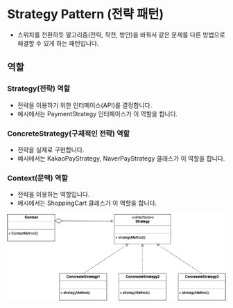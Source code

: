 # Strategy Pattern (전략 패턴)

- 스위치를 전환하듯 알고리즘(전략, 작전, 방안)을 바꿔서 같은 문제를 다른 방법으로 해결할 수 있게 하는 패턴입니다.

## 역할

### Strategy(전략) 역할

- 전략을 이용하기 위한 인터페이스(API)를 결정합니다.
- 예시에서는 PaymentStrategy 인터페이스가 이 역할을 합니다.

### ConcreteStrategy(구체적인 전략) 역할

- 전략을 실제로 구현합니다.
- 예시에서는 KakaoPayStrategy, NaverPayStrategy 클래스가 이 역할을 합니다.

### Context(문맥) 역할

- 전략을 이용하는 역할입니다.
- 예시에서는 ShoppingCart 클래스가 이 역할을 합니다.

![전략 패턴](../image/strategy_pattern.png)